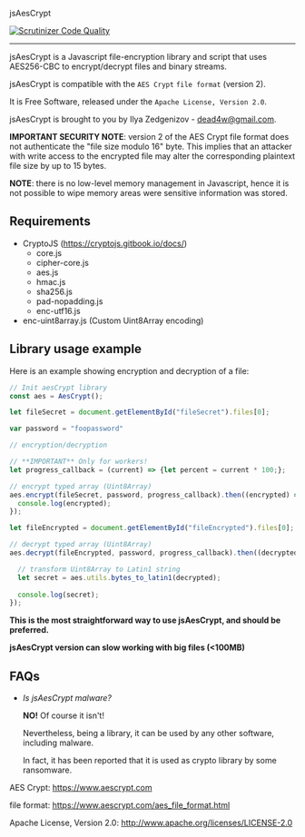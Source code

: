jsAesCrypt

[![Scrutinizer Code Quality](https://scrutinizer-ci.com/g/Dead4W/jsAesCrypt/badges/quality-score.png?b=async&r=1)](https://scrutinizer-ci.com/g/Dead4W/jsAesCrypt/?branch=async)

------------------------
jsAesCrypt is a Javascript file-encryption library and script that uses AES256-CBC to encrypt/decrypt files and binary streams.

jsAesCrypt is compatible with the `AES Crypt` `file format` (version 2).

It is Free Software, released under the `Apache License, Version 2.0`.

jsAesCrypt is brought to you by Ilya Zedgenizov - dead4w@gmail.com.
 
**IMPORTANT SECURITY NOTE**: version 2 of the AES Crypt file format does not authenticate the "file size modulo 16" byte. This implies that an attacker  
with write access to the encrypted file may alter the corresponding plaintext file size by up to 15 bytes.

**NOTE**: there is no low-level memory management in Javascript, hence it is not possible to wipe memory areas were sensitive information was stored.

Requirements
------------------------

 - CryptoJS (https://cryptojs.gitbook.io/docs/)
    - core.js
    - cipher-core.js
    - aes.js
    - hmac.js
    - sha256.js
    - pad-nopadding.js
    - enc-utf16.js
 - enc-uint8array.js (Custom Uint8Array encoding)

Library usage example
------------------------
Here is an example showing encryption and decryption of a file:

```javascript
// Init aesCrypt library
const aes = AesCrypt();

let fileSecret = document.getElementById("fileSecret").files[0];

var password = "foopassword"

// encryption/decryption

// **IMPORTANT** Only for workers!
let progress_callback = (current) => {let percent = current * 100;};

// encrypt typed array (Uint8Array)
aes.encrypt(fileSecret, password, progress_callback).then((encrypted) => {
  console.log(encrypted);
});

let fileEncrypted = document.getElementById("fileEncrypted").files[0];

// decrypt typed array (Uint8Array)
aes.decrypt(fileEncrypted, password, progress_callback).then((decrypted) => {

  // transform Uint8Array to Latin1 string
  let secret = aes.utils.bytes_to_latin1(decrypted);
  
  console.log(secret);
});
```

**This is the most straightforward way to use jsAesCrypt, and should be preferred.**

**jsAesCrypt version can slow working with big files (<100MB)**

FAQs
------------------------
- *Is jsAesCrypt malware?*

  **NO!** Of course it isn't!

  Nevertheless, being a library, it can be used by any other software, including malware.
  
  In fact, it has been reported that it is used as crypto library by some ransomware.

AES Crypt: https://www.aescrypt.com

file format: https://www.aescrypt.com/aes_file_format.html

Apache License, Version 2.0: http://www.apache.org/licenses/LICENSE-2.0
